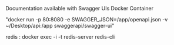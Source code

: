 Documentation available with Swagger UIs Docker Container

"docker run -p 80:8080 -e SWAGGER_JSON=/app/openapi.json -v ~/Desktop/api:/app swaggerapi/swagger-ui"


redis : docker exec -i -t redis-server redis-cli
